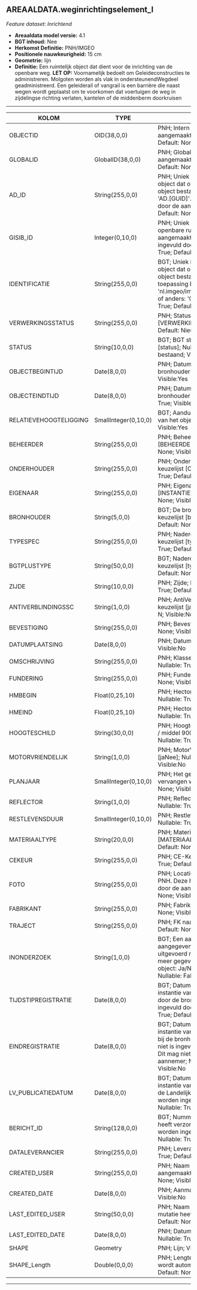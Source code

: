## AREAALDATA.weginrichtingselement_l

*Feature dataset: Inrichtend*


* __Areaaldata model versie:__ 4.1
* __BGT inhoud:__ Nee
* __Herkomst Definitie:__ PNH/IMGEO
* __Positionele nauwkeurigheid:__ 15 cm
* __Geometrie:__ lijn
* __Definitie:__ Een ruimtelijk object dat dient voor de inrichting van de openbare weg. __LET OP:__ Voornamelijk bedoelt om Geleideconstructies te administreren. Molgoten worden als vlak in ondersteunendWegdeel geadministreerd.
Een geleiderail of vangrail is een barrière die naast wegen wordt geplaatst om te voorkomen dat voertuigen de weg in zijdelingse richting verlaten, kantelen of de middenberm doorkruisen

***

|KOLOM                             |TYPE          	         |DEFINITIE|
|------                            |----          	         |-----    |
|OBJECTID                          |OID(38,0,0)              |PNH; Intern ArcGIS Identificatienummer, aangemaakt door ArcGIS; Nullable: False; Default: None; Visible:Yes|
|GLOBALID                          |GlobalID(38,0,0)         |PNH; Global Unique Identifier,  aangemaakt door ArcGIS; Nullable: False; Default: None; Visible:Yes|
|AD_ID                             |String(255,0,0)          |PNH; Uniek identificatienummer voor het object dat onveranderlijk is zolang het object bestaat in Areaaldata: in format 'AD.[GUID]'. Dit moet worden ingevuld door de aannemer; Nullable: False; Default: None; Visible:Yes|
|GISIB_ID                          |Integer(0,10,0)          |PNH; Uniek Identificatienummer beheer openbare ruimte (GISIB), wordt aangemaakt in GISIB en mag niet worden ingevuld door de aannemer; Nullable: True; Default: None; Visible:No|
|IDENTIFICATIE                     |String(255,0,0)          |BGT; Uniek identificatienummer voor het object dat onveranderlijk is zolang het object bestaat: bevat indien van toepassing BGT/IMKL ID in format 'nl.imgeo/imkl.bronhouderscode.LokaalID' of anders: '00000'.LokaalID; Nullable: True; Default: None; Visible:No|
|VERWERKINGSSTATUS                 |String(255,0,0)          |PNH; Status van de gegevens; keuzelijst [VERWERKINGSSTATUS]; Nullable: False; Default: Nieuw; Visible:Yes|
|STATUS                            |String(10,0,0)           |BGT; BGT status van het object; keuzelijst [status]; Nullable: False; Default: bestaand; Visible:No|
|OBJECTBEGINTIJD                   |Date(8,0,0)              |PNH; Datum waarop het object bij de bronhouder is ontstaan; Nullable: True; Visible:Yes|
|OBJECTEINDTIJD                    |Date(8,0,0)              |PNH; Datum waarop het object bij de bronhouder niet meer geldig is; Nullable: True; Visible:Yes|
|RELATIEVEHOOGTELIGGING            |SmallInteger(0,10,0)     |BGT; Aanduiding voor de relatieve hoogte van het object; Nullable: False; Default: 0; Visible:Yes|
|BEHEERDER                         |String(255,0,0)          |PNH; Beheerder van het object; keuzelijst [BEHEERDER]; Nullable: True; Default: None; Visible:Yes|
|ONDERHOUDER                       |String(255,0,0)          |PNH; Onderhouder van het object; keuzelijst [ONDERHOUDER]; Nullable: True; Default: None; Visible:No|
|EIGENAAR                          |String(255,0,0)          |PNH; Eigenaar van het object; keuzelijst [INSTANTIE]; Nullable: True; Default: None; Visible:No|
|BRONHOUDER                        |String(5,0,0)            |BGT; De bronhoudercode van het object; keuzelijst [bronhouder]; Nullable: False; Default: None; Visible:No|
|TYPESPEC                          |String(255,0,0)          |PNH; Nadere typering van het object; keuzelijst [typeSpecWGILijn]; Nullable: True; Default: None; Visible:Yes|
|BGTPLUSTYPE                       |String(50,0,0)           |BGT; Nadere type omschrijving in de BGT; keuzelijst [typeWGILijn]; Nullable: False; Default: None; Visible:No|
|ZIJDE                             |String(10,0,0)           |PNH; Zijde; keuzelijst [ZIJDE]; Nullable: True; Default: None; Visible:No|
|ANTIVERBLINDINGSSC                |String(1,0,0)            |PNH; AntiVerblindingsScherm: Ja/Nee; keuzelijst [jaNee]; Nullable: True; Default: N; Visible:No|
|BEVESTIGING                       |String(255,0,0)          |PNH; Bevestiging; Nullable: True; Default: None; Visible:No|
|DATUMPLAATSING                    |Date(8,0,0)              |PNH; Datum Plaatsing; Nullable: True; Visible:No|
|OMSCHRIJVING                      |String(255,0,0)          |PNH; Klasse geleiderail (W1-W8); Nullable: True; Default: None; Visible:Yes|
|FUNDERING                         |String(255,0,0)          |PNH; Fundering; Nullable: True; Default: None; Visible:No|
|HMBEGIN                           |Float(0,25,10)           |PNH; Hectometrering in kilometers; Nullable: True; Visible:No|
|HMEIND                            |Float(0,25,10)           |PNH; Hectometrering in kilometers; Nullable: True; Visible:No|
|HOOGTESCHILD                      |String(30,0,0)           |PNH; Hoogte van het schild: kort 600mm / middel 900mm . Hoog 1200mm; Nullable: True; Default: None; Visible:Yes|
|MOTORVRIENDELIJK                  |String(1,0,0)            |PNH; MotorVriendelijk: Ja/Nee; keuzelijst [jaNee]; Nullable: True; Default: N; Visible:No|
|PLANJAAR                          |SmallInteger(0,10,0)     |PNH; Het geplande jaar dat het object vervangen wordt; Nullable: True; Default: None; Visible:No|
|REFLECTOR                         |String(1,0,0)            |PNH; Reflector: Ja/Nee; keuzelijst [jaNee]; Nullable: True; Default: N; Visible:Yes|
|RESTLEVENSDUUR                    |SmallInteger(0,10,0)     |PNH; Restlevensduur in maanden; Nullable: True; Default: None; Visible:No|
|MATERIAALTYPE                     |String(20,0,0)           |PNH; Materiaalkeuze; keuzelijst [MATERIAALTYPE]; Nullable: True; Default: None; Visible:Yes|
|CEKEUR                            |String(255,0,0)          |PNH; CE-Keurmerk aanwezig; Nullable: True; Default: None; Visible:No|
|FOTO                              |String(255,0,0)          |PNH; Locatie van de foto op de S schijf bij PNH. Deze hoeft niet gevuld te worden door de aannemer. Nullable: True; Default: None; Visible:No|
|FABRIKANT                         |String(255,0,0)          |PNH; Fabrikant; Nullable: True; Default: None; Visible:No|
|TRAJECT                           |String(255,0,0)          |PNH; FK naar traject_v; Nullable: True; Default: None; Visible:Yes|
|INONDERZOEK                       |String(1,0,0)            |BGT; Een aanduiding waarmee wordt aangegeven dat een onderzoek wordt uitgevoerd naar de juistheid van een of meer gegevens van het betreffende object: Ja/Nee; keuzelijst [jaNee]; Nullable: False; Default: N; Visible:No|
|TIJDSTIPREGISTRATIE               |Date(8,0,0)              |BGT; Datum en tijdstip waarop deze instantie van het object is opgenomen door de bronhouder. Dit mag niet worden ingevuld door de aannemer; Nullable: True; Default: None; Visible:No|
|EINDREGISTRATIE                   |Date(8,0,0)              |BGT; Datum en tijdstip waarop deze instantie van het object niet meer geldig is bij de bronhouder. Wanneer deze waarde niet is ingevuld is de instantie nog geldig. Dit mag niet worden ingevuld door de aannemer; Nullable: True; Default: None; Visible:No|
|LV_PUBLICATIEDATUM                |Date(8,0,0)              |BGT; Datum en tijdstip waarop deze instantie van het object is opgenomen in de Landelijke Voorziening. Dit mag niet worden ingevuld door de aannemer; Nullable: True; Default: None; Visible:No|
|BERICHT_ID                        |String(128,0,0)          |BGT; Nummer van het bericht dat PNH heeft verzonden naar LV. Dit mag niet worden ingevuld door de aannemer; Nullable: True; Default: None; Visible:No|
|DATALEVERANCIER                   |String(255,0,0)          |PNH; Leverancier van de data; Nullable: True; Default: None; Visible:No|
|CREATED_USER                      |String(255,0,0)          |PNH; Naam van gebruiker die de rij heeft aangemaakt; Nullable: True; Default: None; Visible:No|
|CREATED_DATE                      |Date(8,0,0)              |PNH; Aanmaakdatum; Nullable: True; Visible:No|
|LAST_EDITED_USER                  |String(50,0,0)           |PNH; Naam van gebruiker die de laatste mutatie heeft doorgevoerd; Nullable: True; Default: None; Visible:No|
|LAST_EDITED_DATE                  |Date(8,0,0)              |PNH; Datum van de laatste mutatie; Nullable: True; Visible:No|
|SHAPE                             |Geometry                 |PNH; Lijn; Visible:Yes|
|SHAPE_Length                      |Double(0,0,0)            |PNH; Lengte in meters, 5 decimalen. Dit wordt automatisch gevuld; Nullable: False; Default: None; Visible:Yes|

***
